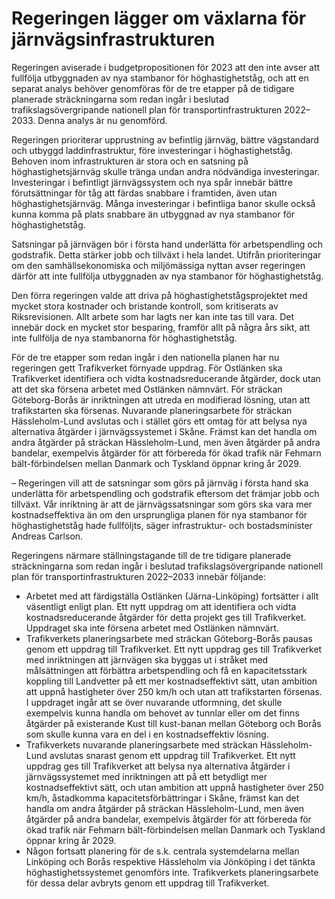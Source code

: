# Regeringen lägger om växlarna för järnvägsinfrastrukturen

Regeringen aviserade i budgetpropositionen för 2023 att den inte avser att fullfölja utbyggnaden av nya stambanor för höghastighetståg, och att en separat analys behöver genomföras för de tre etapper på de tidigare planerade sträckningarna som redan ingår i beslutad trafikslagsövergripande nationell plan för transportinfrastrukturen 2022–2033\. Denna analys är nu genomförd.

Regeringen prioriterar upprustning av befintlig järnväg, bättre vägstandard och utbyggd laddinfrastruktur, före investeringar i höghastighetståg. Behoven inom infrastrukturen är stora och en satsning på höghastighetsjärnväg skulle tränga undan andra nödvändiga investeringar. Investeringar i befintligt järnvägssystem och nya spår innebär bättre förutsättningar för tåg att färdas snabbare i framtiden, även utan höghastighetsjärnväg. Många investeringar i befintliga banor skulle också kunna komma på plats snabbare än utbyggnad av nya stambanor för höghastighetståg.

Satsningar på järnvägen bör i första hand underlätta för arbetspendling och godstrafik. Detta stärker jobb och tillväxt i hela landet. Utifrån prioriteringar om den samhällsekonomiska och miljömässiga nyttan avser regeringen därför att inte fullfölja utbyggnaden av nya stambanor för höghastighetståg.

Den förra regeringen valde att driva på höghastighetstågsprojektet med mycket stora kostnader och bristande kontroll, som kritiserats av Riksrevisionen. Allt arbete som har lagts ner kan inte tas till vara. Det innebär dock en mycket stor besparing, framför allt på några års sikt, att inte fullfölja de nya stambanorna för höghastighetståg.

För de tre etapper som redan ingår i den nationella planen har nu regeringen gett Trafikverket förnyade uppdrag. För Ostlänken ska Trafikverket identifiera och vidta kostnadsreducerande åtgärder, dock utan att det ska försena arbetet med Ostlänken nämnvärt. För sträckan Göteborg\-Borås är inriktningen att utreda en modifierad lösning, utan att trafikstarten ska försenas. Nuvarande planeringsarbete för sträckan Hässleholm\-Lund avslutas och i stället görs ett omtag för att belysa nya alternativa åtgärder i järnvägssystemet i Skåne. Främst kan det handla om andra åtgärder på sträckan Hässleholm\-Lund, men även åtgärder på andra bandelar, exempelvis åtgärder för att förbereda för ökad trafik när Fehmarn bält\-förbindelsen mellan Danmark och Tyskland öppnar kring år 2029\.

– Regeringen vill att de satsningar som görs på järnväg i första hand ska underlätta för arbetspendling och godstrafik eftersom det främjar jobb och tillväxt. Vår inriktning är att de järnvägssatsningar som görs ska vara mer kostnadseffektiva än om den ursprungliga planen för nya stambanor för höghastighetståg hade fullföljts, säger infrastruktur\- och bostadsminister Andreas Carlson.

Regeringens närmare ställningstagande till de tre tidigare planerade sträckningarna som redan ingår i beslutad trafikslagsövergripande nationell plan för transportinfrastrukturen 2022–2033 innebär följande:

* Arbetet med att färdigställa Ostlänken (Järna\-Linköping) fortsätter i allt väsentligt enligt plan. Ett nytt uppdrag om att identifiera och vidta kostnadsreducerande åtgärder för detta projekt ges till Trafikverket. Uppdraget ska inte försena arbetet med Ostlänken nämnvärt.
* Trafikverkets planeringsarbete med sträckan Göteborg\-Borås pausas genom ett uppdrag till Trafikverket. Ett nytt uppdrag ges till Trafikverket med inriktningen att järnvägen ska byggas ut i stråket med målsättningen att förbättra arbetspendling och få en kapacitetsstark koppling till Landvetter på ett mer kostnadseffektivt sätt, utan ambition att uppnå hastigheter över 250 km/h och utan att trafikstarten försenas. I uppdraget ingår att se över nuvarande utformning, det skulle exempelvis kunna handla om behovet av tunnlar eller om det finns åtgärder på existerande Kust till kust\-banan mellan Göteborg och Borås som skulle kunna vara en del i en kostnadseffektiv lösning.
* Trafikverkets nuvarande planeringsarbete med sträckan Hässleholm\-Lund avslutas snarast genom ett uppdrag till Trafikverket. Ett nytt uppdrag ges till Trafikverket att belysa nya alternativa åtgärder i järnvägssystemet med inriktningen att på ett betydligt mer kostnadseffektivt sätt, och utan ambition att uppnå hastigheter över 250 km/h, åstadkomma kapacitetsförbättringar i Skåne, främst kan det handla om andra åtgärder på sträckan Hässleholm\-Lund, men även åtgärder på andra bandelar, exempelvis åtgärder för att förbereda för ökad trafik när Fehmarn bält\-förbindelsen mellan Danmark och Tyskland öppnar kring år 2029\.
* Någon fortsatt planering för de s.k. centrala systemdelarna mellan Linköping och Borås respektive Hässleholm via Jönköping i det tänkta höghastighetssystemet genomförs inte. Trafikverkets planeringsarbete för dessa delar avbryts genom ett uppdrag till Trafikverket.
